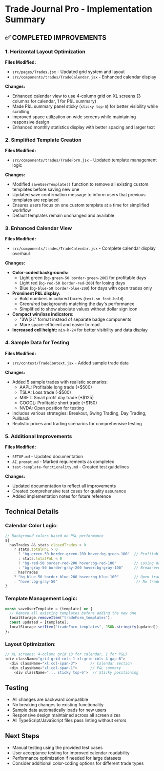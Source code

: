 # Trade Journal Pro - Implementation Summary

## ✅ COMPLETED IMPROVEMENTS

### 1. Horizontal Layout Optimization

**Files Modified:**

- `src/pages/Trades.jsx` - Updated grid system and layout
- `src/components/trades/TradeCalendar.jsx` - Enhanced calendar display

**Changes:**

- Enhanced calendar view to use 4-column grid on XL screens (3 columns for calendar, 1 for P&L summary)
- Made P&L summary panel sticky (`sticky top-6`) for better visibility while scrolling
- Improved space utilization on wide screens while maintaining responsive design
- Enhanced monthly statistics display with better spacing and larger text

### 2. Simplified Template Creation

**Files Modified:**

- `src/components/trades/TradeForm.jsx` - Updated template management logic

**Changes:**

- Modified `saveUserTemplate()` function to remove all existing custom templates before saving new one
- Updated save confirmation message to inform users that previous templates are replaced
- Ensures users focus on one custom template at a time for simplified workflow
- Default templates remain unchanged and available

### 3. Enhanced Calendar View

**Files Modified:**

- `src/components/trades/TradeCalendar.jsx` - Complete calendar display overhaul

**Changes:**

- **Color-coded backgrounds:**
  - Light green (`bg-green-50 border-green-200`) for profitable days
  - Light red (`bg-red-50 border-red-200`) for losing days
  - Blue (`bg-blue-50 border-blue-200`) for days with open trades only
- **Prominent P&L display:**
  - Bold numbers in colored boxes (`text-sm font-bold`)
  - Green/red backgrounds matching the day's performance
  - Simplified to show absolute values without dollar sign icon
- **Compact win/loss indicators:**
  - "3W|2L" format instead of separate badge components
  - More space-efficient and easier to read
- **Increased cell height:** `min-h-24` for better visibility and data display

### 4. Sample Data for Testing

**Files Modified:**

- `src/context/TradeContext.jsx` - Added sample trade data

**Changes:**

- Added 5 sample trades with realistic scenarios:
  - AAPL: Profitable long trade (+$500)
  - TSLA: Loss trade (-$500)
  - MSFT: Small profit day trade (+$125)
  - GOOGL: Profitable short trade (+$150)
  - NVDA: Open position for testing
- Includes various strategies: Breakout, Swing Trading, Day Trading, Pullback
- Realistic prices and trading scenarios for comprehensive testing

### 5. Additional Improvements

**Files Modified:**

- `SETUP.md` - Updated documentation
- `AI.prompt.md` - Marked requirements as completed
- `test-template-functionality.md` - Created test guidelines

**Changes:**

- Updated documentation to reflect all improvements
- Created comprehensive test cases for quality assurance
- Added implementation notes for future reference

## Technical Details

### Calendar Color Logic:

```javascript
// Background colors based on P&L performance
${
  hasTrades && stats.closedTrades > 0
    ? stats.totalPnL > 0
      ? "bg-green-50 border-green-200 hover:bg-green-100"  // Profitable days
      : stats.totalPnL < 0
      ? "bg-red-50 border-red-200 hover:bg-red-100"        // Losing days
      : "bg-gray-50 border-gray-200 hover:bg-gray-100"     // Break-even days
    : hasTrades
    ? "bg-blue-50 border-blue-200 hover:bg-blue-100"       // Open trades only
    : "hover:bg-gray-50"                                    // No trades
}
```

### Template Management Logic:

```javascript
const saveUserTemplate = (template) => {
  // Remove all existing templates before adding the new one
  localStorage.removeItem("tradeForm_templates");
  const updated = [template];
  localStorage.setItem("tradeForm_templates", JSON.stringify(updated));
};
```

### Layout Optimization:

```javascript
// XL screens: 4-column grid (3 for calendar, 1 for P&L)
<div className="grid grid-cols-1 xl:grid-cols-4 gap-6">
  <div className="xl:col-span-3">      // Calendar section
  <div className="xl:col-span-1">      // P&L summary
    <div className="... sticky top-6">  // Sticky positioning
```

## Testing

- All changes are backward compatible
- No breaking changes to existing functionality
- Sample data automatically loads for new users
- Responsive design maintained across all screen sizes
- All TypeScript/JavaScript files pass linting without errors

## Next Steps

- Manual testing using the provided test cases
- User acceptance testing for improved calendar readability
- Performance optimization if needed for large datasets
- Consider additional color-coding options for different trade types
